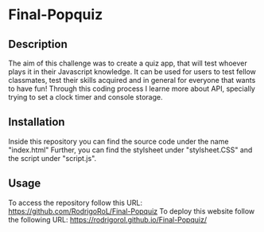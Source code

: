 # Final-Popquiz


## Description

The aim of this challenge was to create a quiz app, that will test whoever plays it in their Javascript knowledge. It can be used for users to test fellow classmates, test their skills acquired and in general for everyone that wants to have fun! Through this coding process I learne more about API, specially trying to set a clock timer and console storage.

## Installation

Inside this repository you can find the source code under the name "index.html" Further, you can find the stylsheet under "stylsheet.CSS" and the script under "script.js".

## Usage

To access the repository follow this URL: https://github.com/RodrigoRoL/Final-Popquiz
To deploy this website follow the following URL: https://rodrigorol.github.io/Final-Popquiz/



